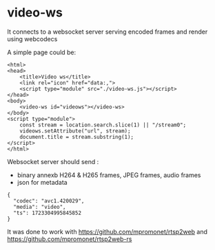 video-ws
===

It connects to a websocket server serving encoded frames and render using webcodecs

A simple page could be:
```
<html>
<head>
    <title>Video ws</title>
    <link rel="icon" href="data:,">
    <script type="module" src="./video-ws.js"></script>
</head>
<body>
    <video-ws id="videows"></video-ws>
</body>
<script type="module">
    const stream = location.search.slice(1) || "/stream0";
    videows.setAttribute("url", stream);
    document.title = stream.substring(1);
</script>
</html>
```

Websocket server should send :
- binary annexb H264 & H265 frames, JPEG frames, audio frames
- json for metadata
```
{
  "codec": "avc1.420029",
  "media": "video",
  "ts": 1723304995845852
}
```

It was done to work with https://github.com/mpromonet/rtsp2web and https://github.com/mpromonet/rtsp2web-rs
